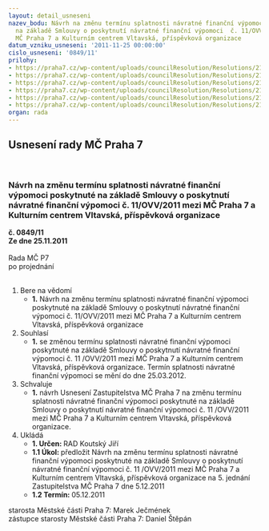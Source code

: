 ```yaml
---
layout: detail_usneseni
nazev_bodu: Návrh na změnu termínu splatnosti návratné finanční výpomoci poskytnuté
  na základě Smlouvy o poskytnutí návratné finanční výpomoci  č. 11/OVV/2011  mezi
  MČ Praha 7 a Kulturním centrem Vltavská, příspěvková organizace
datum_vzniku_usneseni: '2011-11-25 00:00:00'
cislo_usneseni: '0849/11'
prilohy:
- https://praha7.cz/wp-content/uploads/councilResolution/Resolutions/21176/55-11-smlouva_%c4%8d._11-ovv-2011.pdf
- https://praha7.cz/wp-content/uploads/councilResolution/Resolutions/21176/55-11-usnesen%c3%ad_rm%c4%8d_z_26.4.2011.doc
- https://praha7.cz/wp-content/uploads/councilResolution/Resolutions/21176/55-11-usnesen%c3%ad_zm%c4%8d_z_18.4.2011.doc
- https://praha7.cz/wp-content/uploads/councilResolution/Resolutions/21176/55-11-n%c3%a1vrh_usnesen%c3%ad_zm%c4%8d.doc
- https://praha7.cz/wp-content/uploads/councilResolution/Resolutions/21176/55-11-%c5%be%c3%a1dost_o_posunut%c3%ad_term%c3%adnu_splatnosti.pdf
- https://praha7.cz/wp-content/uploads/councilResolution/Resolutions/21176/55-11-smlouva_o_p%c5%afj%c4%8dce_s_kc_vltavsk%c3%a1_dodatek-n%c3%a1vrh.doc
organ: rada
---
```

<div id="ucUsn_pList" class="usn">
	<span><h2>Usnesení rady MČ Praha 7 </h2>
<br></span><div class="standBody">
<span><h3>Návrh na změnu termínu splatnosti návratné finanční výpomoci poskytnuté na základě Smlouvy o poskytnutí návratné finanční výpomoci  č. 11/OVV/2011  mezi MČ Praha 7 a Kulturním centrem Vltavská, příspěvková organizace</h3></span><div class="center">
		<strong>č. 0849/11</strong><br>
	</div>
<div class="center">
		<strong>Ze dne 25.11.2011</strong><br><br>
	</div>Rada MČ P7<br> po projednání<br><br><ol>
<li>Bere na vědomí<ul><li>
<strong>1.</strong> Návrh na změnu termínu splatnosti návratné finanční výpomoci poskytnuté na základě Smlouvy o poskytnutí návratné finanční výpomoci  č. 11/OVV/2011  mezi MČ Praha 7 a Kulturním centrem Vltavská, příspěvková organizace</li></ul>
</li>
<li>Souhlasí<ul><li>
<strong>1.</strong> se změnou  termínu splatnosti návratné finanční výpomoci poskytnuté na základě Smlouvy o poskytnutí návratné finanční výpomoci  č. 11 /OVV/2011 mezi MČ Praha 7 a Kulturním centrem Vltavská, příspěvková organizace. Termín splatnosti návratné finanční výpomoci se mění do dne 25.03.2012.</li></ul>
</li>
<li>Schvaluje<ul><li>
<strong>1.</strong> návrh Usnesení Zastupitelstva MČ Praha 7 na změnu termínu splatnosti návratné finanční výpomoci poskytnuté na základě Smlouvy o poskytnutí návratné finanční výpomoci  č. 11 /OVV/2011 mezi MČ Praha 7 a Kulturním centrem Vltavská, příspěvková organizace. </li></ul>
</li>
<li>Ukládá<ul>
<li>
<strong>1. Určen: </strong>RAD Koutský Jiří</li>
<li>
<strong>1.1 Úkol: </strong>předložit Návrh na změnu termínu splatnosti návratné finanční výpomoci poskytnuté na základě Smlouvy o poskytnutí návratné finanční výpomoci  č. 11 /OVV/2011  mezi MČ Praha 7 a Kulturním centrem Vltavská, příspěvková organizace na 5. jednání Zastupitelstva MČ Praha 7 dne 5.12.2011</li>
<li>
<strong>1.2 Termín: </strong>05.12.2011</li>
</ul>
</li>
</ol>starosta Městské části Praha 7: Marek Ječmének<br>zástupce starosty Městské části Praha 7: Daniel Štěpán 
</div>
</div>
